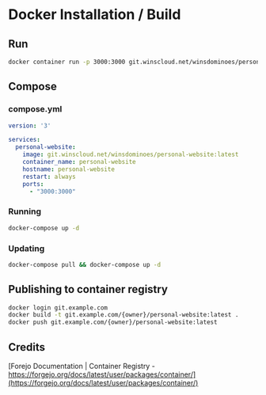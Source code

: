 # Docker Installation / Build

## Run
```bash
docker container run -p 3000:3000 git.winscloud.net/winsdominoes/personal_website:latest
```

## Compose
### compose.yml
```yaml
version: '3'

services:
  personal-website:
    image: git.winscloud.net/winsdominoes/personal-website:latest
    container_name: personal-website
    hostname: personal-website
    restart: always
    ports:
      - "3000:3000"
```
### Running
```bash
docker-compose up -d
```

### Updating
```bash
docker-compose pull && docker-compose up -d
```

## Publishing to container registry
```bash
docker login git.example.com
docker build -t git.example.com/{owner}/personal-website:latest .
docker push git.example.com/{owner}/personal-website:latest
```

## Credits
[Forejo Documentation | Container Registry - https://forgejo.org/docs/latest/user/packages/container/](https://forgejo.org/docs/latest/user/packages/container/)